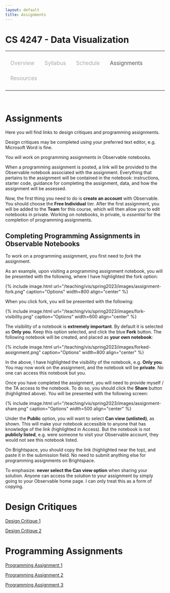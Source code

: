 ```yaml
---
layout: default
title: Assignments
---
```


<style>
.topnav {
  overflow: hidden;
  background-color: #fdfdfd;
}

.topnav a {
  float: left;
  color: #aaaaaa;
  text-align: center;
  padding: 14px 16px;
  text-decoration: none;
  font-size: 17px;
}

.topnav a:hover {
  color: #555555;
}

.topnav a.active {
  color: #555555;
}
</style>

# CS 4247 - Data Visualization

---

<div class='topnav'>
  <a href="/teaching/vis/spring2023">Overview</a>
  <a href="/teaching/vis/spring2023/syllabus">Syllabus</a>
  <a href="/teaching/vis/spring2023/schedule">Schedule</a>
  <a class='active' href="/teaching/vis/spring2023/assignments">Assignments</a>
  <a href="/teaching/vis/spring2023/resources">Resources</a>
</div>

---

<br>

# Assignments

Here you will find links to design critiques and programming assignments.

Design critiques may be completed using your preferred text editor, e.g. Microsoft Word is fine.

You will work on programming assignments in Observable notebooks.

When a programming assignment is posted, a link will be provided to the Observable notebook associated with the assignment. Everything that pertains to the assignment will be contained in the notebook: instructions, starter code, guidance for completing the assignment, data, and how the assignment will be assessed.

Now, the first thing you need to do is **create an account** with Observable. You should choose the **Free Individual** tier. After the first assignment, you will be added to the **Team** for this course, which will then allow you to edit notebooks in private. Working on notebooks, in private, is _essential_ for the completion of programming assignments.

## Completing Programming Assignments in Observable Notebooks

To work on a programming assignment, you first need to _fork_ the assignment.

As an example, upon visiting a programming assignment notebook, you will be presented with the following, where I have highlighted the fork option:

{% include image.html url="/teaching/vis/spring2023/images/assignment-fork.png" caption="Options" width=800 align="center" %}

When you click fork, you will be presented with the following:

{% include image.html url="/teaching/vis/spring2023/images/fork-visibility.png" caption="Options" width=600 align="center" %}

The visibility of a notebook is **extremely important**. By default it is selected as **Only you**. Keep this option selected, and click the blue **Fork** button. The following notebook will be created, and placed as **your own notebook**:

{% include image.html url="/teaching/vis/spring2023/images/forked-assignment.png" caption="Options" width=800 align="center" %}

In the above, I have highlighted the visibility of the notebook, e.g. **Only you**. You may now work on the assignment, and the notebook will be **private**. No one can access this notebook but you.

Once you have completed the assignment, you will need to provide myself / the TA access to the notebook. To do so, you should click the **Share** button (highlighted above). You will be presented with the following screen:

{% include image.html url="/teaching/vis/spring2023/images/assignment-share.png" caption="Options" width=500 align="center" %}

Under the **Public** option, you will want to select **Can view (unlisted)**, as shown. This will make your notebook accessible to anyone that has knowledge of the link (highlighted in Access). But the notebook is not **publicly listed**, e.g. were someone to visit your Observable account, they would not see this notebook listed.

On Brightspace, you should copy the link (highlighted near the top), and paste it in the submission field. No need to submit anything else for programming assignments on Brightspace.

To emphasize: **never select the Can view option** when sharing your solution. Anyone can access the solution to your assignment by simply going to your Observable home page. I can only treat this as a form of copying.

# Design Critiques

[Design Critique 1](/teaching/vis/spring2023/assignments/critique1)

[Design Critique 2](/teaching/vis/spring2023/assignments/critique2)

# Programming Assignments

[Programming Assignment 1](https://observablehq.com/@vandy-data-vis-spring2023/programming-assignment-1)

[Programming Assignment 2](https://observablehq.com/@vandy-data-vis-spring2023/programming-assignment-2)

[Programming Assignment 3](https://observablehq.com/@vandy-data-vis-spring2023/programming-assignment-3)
